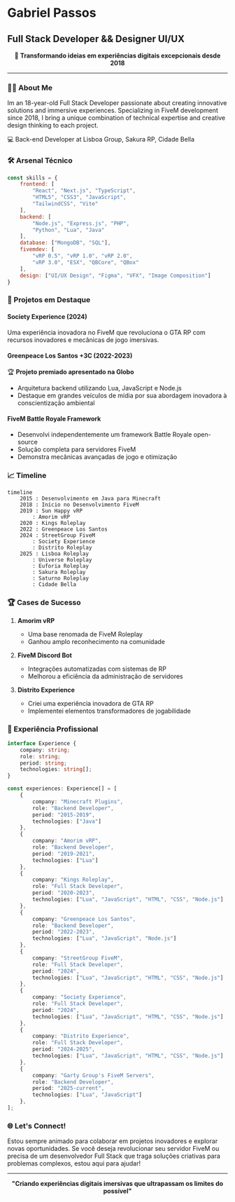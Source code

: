 # Gabriel Passos
## Full Stack Developer && Designer UI/UX

<div align="center">

🚀 **Transformando ideias em experiências digitais excepcionais desde 2018**

</div>

---

### 👨‍💻 About Me

Im an 18-year-old Full Stack Developer passionate about creating innovative solutions and immersive experiences. Specializing in FiveM development since 2018, I bring a unique combination of technical expertise and creative design thinking to each project.

💻 Back-end Developer at Lisboa Group, Sakura RP, Cidade Bella

### 🛠️ Arsenal Técnico

```javascript
const skills = {
    frontend: [
        "React", "Next.js", "TypeScript",
        "HTML5", "CSS3", "JavaScript",
        "TailwindCSS", "Vite"
    ],
    backend: [
        "Node.js", "Express.js", "PHP",
        "Python", "Lua", "Java"
    ],
    database: ["MongoDB", "SQL"],
    fivemdev: [
        "vRP 0.5", "vRP 1.0", "vRP 2.0",
        "vRP 3.0", "ESX", "QBCore", "QBox"
    ],
    design: ["UI/UX Design", "Figma", "VFX", "Image Composition"]
}
```

### 🌟 Projetos em Destaque

#### Society Experience (2024)
Uma experiência inovadora no FiveM que revoluciona o GTA RP com recursos inovadores e mecânicas de jogo imersivas.

#### Greenpeace Los Santos +3C (2022-2023)
🏆 **Projeto premiado apresentado na Globo**
- Arquitetura backend utilizando Lua, JavaScript e Node.js
- Destaque em grandes veículos de mídia por sua abordagem inovadora à conscientização ambiental

#### FiveM Battle Royale Framework
- Desenvolvi independentemente um framework Battle Royale open-source
- Solução completa para servidores FiveM
- Demonstra mecânicas avançadas de jogo e otimização

### 📈 Timeline

```mermaid
timeline
    2015 : Desenvolvimento em Java para Minecraft
    2018 : Início no Desenvolvimento FiveM
    2019 : Sun Happy vRP
        : Amorim vRP
    2020 : Kings Roleplay
    2022 : Greenpeace Los Santos
    2024 : StreetGroup FiveM
        : Society Experience
        : Distrito Roleplay
    2025 : Lisboa Roleplay
        : Universe Roleplay
        : Euforia Roleplay
        : Sakura Roleplay
        : Saturno Roleplay
        : Cidade Bella
```

### 🏆 Cases de Sucesso

1. **Amorim vRP**
   - Uma base renomada de FiveM Roleplay
   - Ganhou amplo reconhecimento na comunidade

2. **FiveM Discord Bot**
   - Integrações automatizadas com sistemas de RP
   - Melhorou a eficiência da administração de servidores

3. **Distrito Experience**
   - Criei uma experiência inovadora de GTA RP
   - Implementei elementos transformadores de jogabilidade

### 💼 Experiência Profissional

```typescript
interface Experience {
    company: string;
    role: string;
    period: string;
    technologies: string[];
}

const experiences: Experience[] = [
    {
        company: "Minecraft Plugins",
        role: "Backend Developer",
        period: "2015-2019",
        technologies: ["Java"]
    },
    {
        company: "Amorim vRP",
        role: "Backend Developer",
        period: "2019-2021",
        technologies: ["Lua"]
    },
    {
        company: "Kings Roleplay",
        role: "Full Stack Developer",
        period: "2020-2023",
        technologies: ["Lua", "JavaScript", "HTML", "CSS", "Node.js"]
    },
    {
        company: "Greenpeace Los Santos",
        role: "Backend Developer",
        period: "2022-2023",
        technologies: ["Lua", "JavaScript", "Node.js"]
    },
    {
        company: "StreetGroup FiveM",
        role: "Full Stack Developer",
        period: "2024",
        technologies: ["Lua", "JavaScript", "HTML", "CSS", "Node.js"]
    },
    {
        company: "Society Experience",
        role: "Full Stack Developer",
        period: "2024",
        technologies: ["Lua", "JavaScript", "HTML", "CSS", "Node.js"]
    },
    {
        company: "Distrito Experience",
        role: "Full Stack Developer",
        period: "2024-2025",
        technologies: ["Lua", "JavaScript", "HTML", "CSS", "Node.js"]
    },
    {
        company: "Garty Group's FiveM Servers",
        role: "Backend Developer",
        period: "2025-current",
        technologies: ["Lua", "JavaScript"]
    },
];
```

### 🌐 Let's Connect!

Estou sempre animado para colaborar em projetos inovadores e explorar novas oportunidades. Se você deseja revolucionar seu servidor FiveM ou precisa de um desenvolvedor Full Stack que traga soluções criativas para problemas complexos, estou aqui para ajudar!

---

<div align="center">

**"Criando experiências digitais imersivas que ultrapassam os limites do possível"**

</div>
